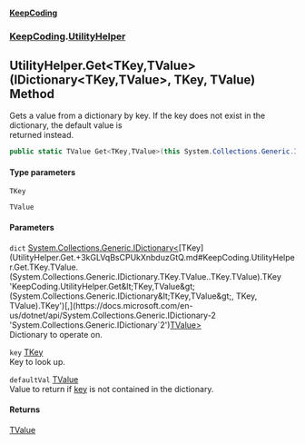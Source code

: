 #### [KeepCoding](index.md 'index')
### [KeepCoding](KeepCoding.md 'KeepCoding').[UtilityHelper](UtilityHelper.md 'KeepCoding.UtilityHelper')
## UtilityHelper.Get&lt;TKey,TValue&gt;(IDictionary&lt;TKey,TValue&gt;, TKey, TValue) Method
Gets a value from a dictionary by key. If the key does not exist in the dictionary, the default value is  
returned instead.
```csharp
public static TValue Get<TKey,TValue>(this System.Collections.Generic.IDictionary<TKey,TValue> dict, TKey key, TValue defaultVal);
```
#### Type parameters
<a name='KeepCoding.UtilityHelper.Get.TKey.TValue.(System.Collections.Generic.IDictionary.TKey.TValue..TKey.TValue).TKey'></a>
`TKey`  
  
<a name='KeepCoding.UtilityHelper.Get.TKey.TValue.(System.Collections.Generic.IDictionary.TKey.TValue..TKey.TValue).TValue'></a>
`TValue`  
  
#### Parameters
<a name='KeepCoding.UtilityHelper.Get.TKey.TValue.(System.Collections.Generic.IDictionary.TKey.TValue..TKey.TValue).dict'></a>
`dict` [System.Collections.Generic.IDictionary&lt;](https://docs.microsoft.com/en-us/dotnet/api/System.Collections.Generic.IDictionary-2 'System.Collections.Generic.IDictionary`2')[TKey](UtilityHelper.Get.+3kGLVqBsCPUkXnbduzGtQ.md#KeepCoding.UtilityHelper.Get.TKey.TValue.(System.Collections.Generic.IDictionary.TKey.TValue..TKey.TValue).TKey 'KeepCoding.UtilityHelper.Get&lt;TKey,TValue&gt;(System.Collections.Generic.IDictionary&lt;TKey,TValue&gt;, TKey, TValue).TKey')[,](https://docs.microsoft.com/en-us/dotnet/api/System.Collections.Generic.IDictionary-2 'System.Collections.Generic.IDictionary`2')[TValue](UtilityHelper.Get.+3kGLVqBsCPUkXnbduzGtQ.md#KeepCoding.UtilityHelper.Get.TKey.TValue.(System.Collections.Generic.IDictionary.TKey.TValue..TKey.TValue).TValue 'KeepCoding.UtilityHelper.Get&lt;TKey,TValue&gt;(System.Collections.Generic.IDictionary&lt;TKey,TValue&gt;, TKey, TValue).TValue')[&gt;](https://docs.microsoft.com/en-us/dotnet/api/System.Collections.Generic.IDictionary-2 'System.Collections.Generic.IDictionary`2')  
Dictionary to operate on.
  
<a name='KeepCoding.UtilityHelper.Get.TKey.TValue.(System.Collections.Generic.IDictionary.TKey.TValue..TKey.TValue).key'></a>
`key` [TKey](UtilityHelper.Get.+3kGLVqBsCPUkXnbduzGtQ.md#KeepCoding.UtilityHelper.Get.TKey.TValue.(System.Collections.Generic.IDictionary.TKey.TValue..TKey.TValue).TKey 'KeepCoding.UtilityHelper.Get&lt;TKey,TValue&gt;(System.Collections.Generic.IDictionary&lt;TKey,TValue&gt;, TKey, TValue).TKey')  
Key to look up.
  
<a name='KeepCoding.UtilityHelper.Get.TKey.TValue.(System.Collections.Generic.IDictionary.TKey.TValue..TKey.TValue).defaultVal'></a>
`defaultVal` [TValue](UtilityHelper.Get.+3kGLVqBsCPUkXnbduzGtQ.md#KeepCoding.UtilityHelper.Get.TKey.TValue.(System.Collections.Generic.IDictionary.TKey.TValue..TKey.TValue).TValue 'KeepCoding.UtilityHelper.Get&lt;TKey,TValue&gt;(System.Collections.Generic.IDictionary&lt;TKey,TValue&gt;, TKey, TValue).TValue')  
Value to return if [key](UtilityHelper.Get.+3kGLVqBsCPUkXnbduzGtQ.md#KeepCoding.UtilityHelper.Get.TKey.TValue.(System.Collections.Generic.IDictionary.TKey.TValue..TKey.TValue).key 'KeepCoding.UtilityHelper.Get&lt;TKey,TValue&gt;(System.Collections.Generic.IDictionary&lt;TKey,TValue&gt;, TKey, TValue).key') is not contained in the dictionary.
  
#### Returns
[TValue](UtilityHelper.Get.+3kGLVqBsCPUkXnbduzGtQ.md#KeepCoding.UtilityHelper.Get.TKey.TValue.(System.Collections.Generic.IDictionary.TKey.TValue..TKey.TValue).TValue 'KeepCoding.UtilityHelper.Get&lt;TKey,TValue&gt;(System.Collections.Generic.IDictionary&lt;TKey,TValue&gt;, TKey, TValue).TValue')  

